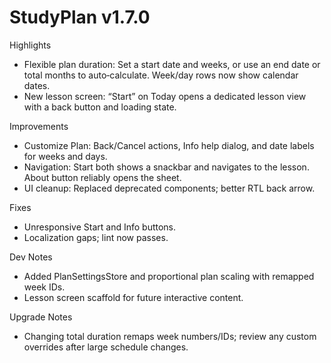 # StudyPlan v1.7.0

Highlights
- Flexible plan duration: Set a start date and weeks, or use an end date or total months to auto‑calculate. Week/day rows now show calendar dates.
- New lesson screen: “Start” on Today opens a dedicated lesson view with a back button and loading state.

Improvements
- Customize Plan: Back/Cancel actions, Info help dialog, and date labels for weeks and days.
- Navigation: Start both shows a snackbar and navigates to the lesson. About button reliably opens the sheet.
- UI cleanup: Replaced deprecated components; better RTL back arrow.

Fixes
- Unresponsive Start and Info buttons.
- Localization gaps; lint now passes.

Dev Notes
- Added PlanSettingsStore and proportional plan scaling with remapped week IDs.
- Lesson screen scaffold for future interactive content.

Upgrade Notes
- Changing total duration remaps week numbers/IDs; review any custom overrides after large schedule changes.

